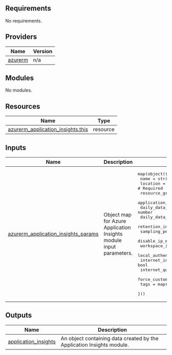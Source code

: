 <!-- BEGIN_TF_DOCS -->
<!-- markdown-table-prettify-ignore-start -->
## Requirements

No requirements.

## Providers

| Name | Version |
|------|---------|
| <a name="provider_azurerm"></a> [azurerm](#provider\_azurerm) | n/a |

## Modules

No modules.

## Resources

| Name | Type |
|------|------|
| [azurerm_application_insights.this](https://registry.terraform.io/providers/hashicorp/azurerm/latest/docs/resources/application_insights) | resource |

## Inputs

| Name | Description | Type | Default | Required |
|------|-------------|------|---------|:--------:|
| <a name="input_azurerm_application_insights_params"></a> [azurerm\_application\_insights\_params](#input\_azurerm\_application\_insights\_params) | Object map for Azure Application Insights module input parameters. | <pre>map(object({<br>    name                                  = string # Required<br>    location                              = string # Required<br>    resource_group_name                   = string # Required<br>    application_type                      = string # Required<br>    daily_data_cap_in_gb                  = number<br>    daily_data_cap_notifications_disabled = bool<br>    retention_in_days                     = number<br>    sampling_percentage                   = number<br>    disable_ip_masking                    = bool<br>    workspace_id                          = string<br>    local_authentication_disabled         = bool<br>    internet_ingestion_enabled            = bool<br>    internet_query_enabled                = bool<br>    force_customer_storage_for_profiler   = bool<br>    tags                                  = map(string)<br>  }))</pre> | n/a | yes |

## Outputs

| Name | Description |
|------|-------------|
| <a name="output_application_insights"></a> [application\_insights](#output\_application\_insights) | An object containing data created by the Application Insights module. |
<!-- markdown-table-prettify-ignore-end -->

<!-- END_TF_DOCS -->